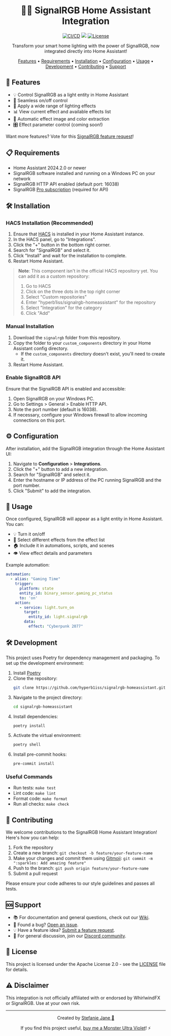 <div align="center">

# 🌈✨ SignalRGB Home Assistant Integration

[<img src="https://img.shields.io/github/actions/workflow/status/hyperb1iss/signalrgb-homeassistant/validate.yml?style=for-the-badge&logo=github&label=CI%2FCD" alt="CI/CD">](https://github.com/hyperb1iss/signalrgb-homeassistant/actions)
[<img src="https://img.shields.io/badge/HACS-Custom-orange.svg?style=for-the-badge">](https://github.com/custom-components/hacs)
[<img src="https://img.shields.io/github/license/hyperb1iss/signalrgb-homeassistant?style=for-the-badge" alt="License">](https://opensource.org/licenses/Apache-2.0)

Transform your smart home lighting with the power of SignalRGB, now integrated directly into Home Assistant!

[Features](#-features) • [Requirements](#-requirements) • [Installation](#%EF%B8%8F-installation) • [Configuration](#%EF%B8%8F-configuration) • [Usage](#-usage) • [Development](#-development) • [Contributing](#-contributing) • [Support](#-support)

</div>

## 🌟 Features

- 💡 Control SignalRGB as a light entity in Home Assistant
- 🔌 Seamless on/off control
- 🎨 Apply a wide range of lighting effects
- 📊 View current effect and available effects list
- 🔄 Automatic effect image and color extraction
- 🎛️ Effect parameter control (coming soon!)

Want more features? Vote for this [SignalRGB feature request](https://forum.signalrgb.com/t/rest-api-features/2635)!

## 📋 Requirements

- Home Assistant 2024.2.0 or newer
- SignalRGB software installed and running on a Windows PC on your network
- SignalRGB HTTP API enabled (default port: 16038)
- SignalRGB [Pro subscription](https://signalrgb.com/pricing/) (required for API)

## 🛠️ Installation

### HACS Installation (Recommended)

1. Ensure that [HACS](https://hacs.xyz/) is installed in your Home Assistant instance.
2. In the HACS panel, go to "Integrations".
3. Click the "+" button in the bottom right corner.
4. Search for "SignalRGB" and select it.
5. Click "Install" and wait for the installation to complete.
6. Restart Home Assistant.

> **Note**: This component isn't in the official HACS repository yet. You can add it as a custom repository:
> 1. Go to HACS
> 2. Click on the three dots in the top right corner
> 3. Select "Custom repositories"
> 4. Enter "hyperb1iss/signalrgb-homeassistant" for the repository
> 5. Select "Integration" for the category
> 6. Click "Add"

### Manual Installation

1. Download the `signalrgb` folder from this repository.
2. Copy the folder to your `custom_components` directory in your Home Assistant config directory.
   - If the `custom_components` directory doesn't exist, you'll need to create it.
3. Restart Home Assistant.

### Enable SignalRGB API

Ensure that the SignalRGB API is enabled and accessible:

1. Open SignalRGB on your Windows PC.
2. Go to Settings > General > Enable HTTP API.
3. Note the port number (default is 16038).
4. If necessary, configure your Windows firewall to allow incoming connections on this port.

## ⚙️ Configuration

After installation, add the SignalRGB integration through the Home Assistant UI:

1. Navigate to **Configuration** > **Integrations**.
2. Click the "+" button to add a new integration.
3. Search for "SignalRGB" and select it.
4. Enter the hostname or IP address of the PC running SignalRGB and the port number.
5. Click "Submit" to add the integration.

## 🚀 Usage

Once configured, SignalRGB will appear as a light entity in Home Assistant. You can:

- 💡 Turn it on/off
- 🎨 Select different effects from the effect list
- 🏠 Include it in automations, scripts, and scenes
- 👁️ View effect details and parameters

Example automation:

```yaml
automation:
  - alias: "Gaming Time"
    trigger:
      platform: state
      entity_id: binary_sensor.gaming_pc_status
      to: 'on'
    action:
      - service: light.turn_on
        target:
          entity_id: light.signalrgb
        data:
          effect: "Cyberpunk 2077"
```

## 🛠 Development

This project uses Poetry for dependency management and packaging. To set up the development environment:

1. Install [Poetry](https://python-poetry.org/docs/#installation)
2. Clone the repository:
   ```bash
   git clone https://github.com/hyperb1iss/signalrgb-homeassistant.git
   ```
3. Navigate to the project directory:
   ```bash
   cd signalrgb-homeassistant
   ```
4. Install dependencies:
   ```bash
   poetry install
   ```
5. Activate the virtual environment:
   ```bash
   poetry shell
   ```
6. Install pre-commit hooks:
   ```bash
   pre-commit install
   ```

### Useful Commands

- Run tests: `make test`
- Lint code: `make lint`
- Format code: `make format`
- Run all checks: `make check`

## 🤝 Contributing

We welcome contributions to the SignalRGB Home Assistant Integration! Here's how you can help:

1. Fork the repository
2. Create a new branch: `git checkout -b feature/your-feature-name`
3. Make your changes and commit them using [Gitmoji](https://gitmoji.dev/): `git commit -m ":sparkles: Add amazing feature"`
4. Push to the branch: `git push origin feature/your-feature-name`
5. Submit a pull request

Please ensure your code adheres to our style guidelines and passes all tests.

## 🆘 Support

- 📚 For documentation and general questions, check out our [Wiki](https://github.com/hyperb1iss/signalrgb-homeassistant/wiki).
- 🐛 Found a bug? [Open an issue](https://github.com/hyperb1iss/signalrgb-homeassistant/issues/new?assignees=&labels=bug&template=bug_report.md&title=).
- 💡 Have a feature idea? [Submit a feature request](https://github.com/hyperb1iss/signalrgb-homeassistant/issues/new?assignees=&labels=enhancement&template=feature_request.md&title=).
- 💬 For general discussion, join our [Discord community](https://discord.gg/your-discord-invite).

## 📄 License

This project is licensed under the Apache License 2.0 - see the [LICENSE](LICENSE) file for details.

## ⚠️ Disclaimer

This integration is not officially affiliated with or endorsed by WhirlwindFX or SignalRGB. Use at your own risk.

---

<div align="center">

Created by [Stefanie Jane 🌠](https://github.com/hyperb1iss)

If you find this project useful, [buy me a Monster Ultra Violet](https://ko-fi.com/hyperb1iss)! ⚡️

</div>
